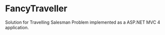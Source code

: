 FancyTraveller
==============

Solution for Travelling Salesman Problem implemented as a ASP.NET MVC 4 application.
